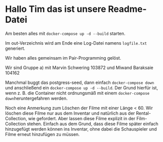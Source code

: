 # Hallo Tim das ist unsere Readme-Datei

Am besten alles mit `docker-compose up -d --build` starten.

Im out-Verzeichnis wird am Ende eine Log-Datei namens `logfile.txt` generiert.

Wir haben alles gemeinsam im Pair-Programming gelöst.

Wir sind Gruppe a) mit Marvin Schwering 103872 und Miwand Baraksaie 104162

Manchmal buggt das postgress-seed, dann einfach `docker-compose down` und anschließend ein `docker-compose up -d --build`. Der Grund hierfür ist, wenn z. B. die Container nicht ordnungsmäß mit einem `docker-compose down`heruntergefahren werden. 

Noch eine Anmerkung zum Löschen der Filme mit einer Länge < 60.
Wir löschen diese Filme nur aus dem Inventar und natürlich aus der Rental-Collection, wie gefordert.
Aber lassen diese Filme explizit in der Film-Collection stehen.
Einfach aus dem Grund, dass diese Filme später einfach hinzugefügt werden können ins Inventar, ohne dabei die Schauspieler und Filme erneut hinzufügen zu müssen.